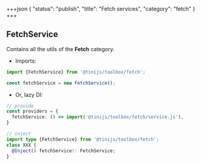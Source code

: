+++json
{
  "status": "publish",
  "title": "Fetch services",
  "category": "fetch"
}
+++

## FetchService

Contains all the utils of the **Fetch** category.

- Imports:

```ts
import {FetchService} from '@tinijs/toolbox/fetch';

const fetchService = new FetchService();
```

- Or, lazy DI:

```ts
// provide
const providers = {
  fetchService: () => import('@tinijs/toolbox/fetch/service.js'),
}

// inject
import type {FetchService} from '@tinijs/toolbox/fetch';
class XXX {
  @Inject() fetchService!: FetchService;
}
```